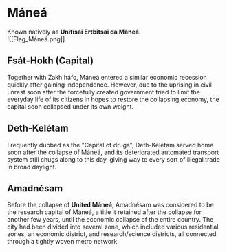 # Máneá
Known natively as **Unifísai Ertbitsai da Máneá**. \
![[Flag_Máneá.png]]

## Fsát-Hokh (Capital)
Together with Zakh'háfo, Máneá entered a similar economic recession quickly after gaining independence. However, due to the uprising in civil unrest soon after the forcefully created government tried to limit the everyday life of its citizens in hopes to restore the collapsing economy, the capital soon collapsed under its own weight. 

## Deth-Kelétam
Frequently dubbed as the "Capital of drugs", Deth-Kelétam served home soon after the collapse of Máneá, and its deteriorated automated transport system still chugs along to this day, giving way to every sort of illegal trade in broad daylight. 

## Amadnésam
Before the collapse of **United Máneá**, Amadnésam was considered to be the research capital of Máneá, a title it retained after the collapse for another few years, until the economic collapse of the entire country. The city had been divided into several zone, which included various residential zones, an economic district, and research/science districts, all connected through a tightly woven metro network. 
